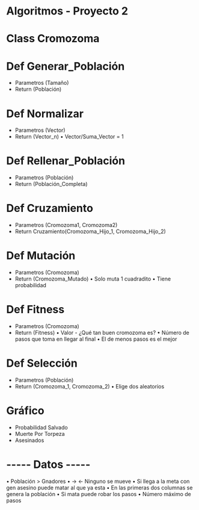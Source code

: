 # Algoritmos - Proyecto 2

# Class Cromozoma

# Def Generar_Población
- Parametros (Tamaño)
- Return (Población)

# Def Normalizar
- Parametros (Vector)
- Return (Vector_n)
• Vector/Suma_Vector = 1

# Def Rellenar_Población
- Parametros (Población)
- Return (Población_Completa)

# Def Cruzamiento
- Parametros (Cromozoma1, Cromozoma2)
- Return Cruzamiento(Cromozoma_Hijo_1, Cromozoma_Hijo_2)

# Def Mutación
- Parametros (Cromozoma)
- Return (Cromozoma_Mutado)
• Solo muta 1 cuadradito
• Tiene probabilidad

# Def Fitness
- Parametros (Cromozoma)
- Return (Fitness)
• Valor - ¿Qué tan buen cromozoma es?
• Número de pasos que toma en llegar al final
• El de menos pasos es el mejor

# Def Selección
- Parametros (Población)
- Return (Cromozoma_1, Cromozoma_2)
• Elige dos aleatorios

# Gráfico
- Probabilidad Salvado
- Muerte Por Torpeza
- Asesinados

# ----- Datos -----
• Población > Gnadores
• -> <- Ninguno se mueve
• Si llega a la meta con gen asesino puede matar al que ya esta
• En las primeras dos columnas se genera la población
• Si mata puede robar los pasos
• Número máximo de pasos
